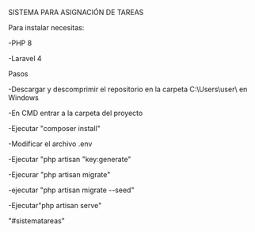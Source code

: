 SISTEMA PARA ASIGNACIÓN DE TAREAS 

Para instalar necesitas:

-PHP 8

-Laravel 4

Pasos

-Descargar y descomprimir el repositorio en la carpeta C:\Users\user\ en Windows

-En CMD entrar a la carpeta del proyecto

-Ejecutar "composer install"

-Modificar el archivo .env

-Ejecutar "php artisan "key:generate"

-Ejecurar "php artisan migrate"

-ejecutar "php artisan migrate --seed"

-Ejecutar"php artisan serve"

"#sistematareas" 

